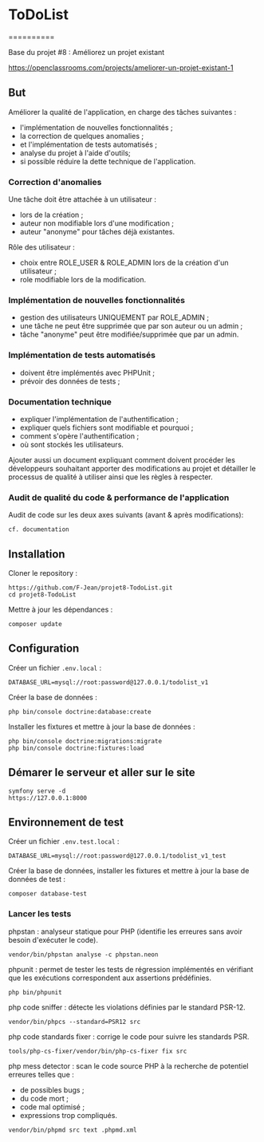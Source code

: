 # ToDoList

==========

Base du projet #8 : Améliorez un projet existant

https://openclassrooms.com/projects/ameliorer-un-projet-existant-1

## But

Améliorer la qualité de l'application, en charge des tâches suivantes :

-   l'implémentation de nouvelles fonctionnalités ;
-   la correction de quelques anomalies ;
-   et l'implémentation de tests automatisés ;
-   analyse du projet à l'aide d'outils;
-   si possible réduire la dette technique de l'application.

### Correction d'anomalies

Une tâche doit être attachée à un utilisateur :

-   lors de la création ;
-   auteur non modifiable lors d'une modification ;
-   auteur "anonyme" pour tâches déjà existantes.

Rôle des utilisateur :

-   choix entre ROLE_USER & ROLE_ADMIN lors de la création d'un utilisateur ;
-   role modifiable lors de la modification.

### Implémentation de nouvelles fonctionnalités

-   gestion des utilisateurs UNIQUEMENT par ROLE_ADMIN ;
-   une tâche ne peut être supprimée que par son auteur ou un admin ;
-   tâche "anonyme" peut être modifiée/supprimée que par un admin.

### Implémentation de tests automatisés

-   doivent être implémentés avec PHPUnit ;
-   prévoir des données de tests ;

### Documentation technique

-   expliquer l'implémentation de l'authentification ;
-   expliquer quels fichiers sont modifiable et pourquoi ;
-   comment s'opère l'authentification ;
-   où sont stockés les utilisateurs.

Ajouter aussi un document expliquant comment doivent procéder les développeurs
souhaitant apporter des modifications au projet et détailler le processus de
qualité à utiliser ainsi que les règles à respecter.

### Audit de qualité du code & performance de l'application

Audit de code sur les deux axes suivants (avant & après modifications):

```
cf. documentation
```

## Installation

Cloner le repository :

```
https://github.com/F-Jean/projet8-TodoList.git
cd projet8-TodoList
```

Mettre à jour les dépendances :

```
composer update
```

## Configuration

Créer un fichier `.env.local` :

```
DATABASE_URL=mysql://root:password@127.0.0.1/todolist_v1
```

Créer la base de données :

```
php bin/console doctrine:database:create
```

Installer les fixtures et mettre à jour la base de données :

```
php bin/console doctrine:migrations:migrate
php bin/console doctrine:fixtures:load
```

## Démarer le serveur et aller sur le site

```
symfony serve -d
https://127.0.0.1:8000
```

## Environnement de test

Créer un fichier `.env.test.local` :

```
DATABASE_URL=mysql://root:password@127.0.0.1/todolist_v1_test
```

Créer la base de données, installer les fixtures et mettre à jour la base de
données de test :

```
composer database-test
```

### Lancer les tests

phpstan : analyseur statique pour PHP (identifie les erreures sans avoir
besoin d'exécuter le code).

```
vendor/bin/phpstan analyse -c phpstan.neon
```

phpunit : permet de tester les tests de régression implémentés en vérifiant que
les exécutions correspondent aux assertions prédéfinies.

```
php bin/phpunit
```

php code sniffer : détecte les violations définies par le standard PSR-12.

```
vendor/bin/phpcs --standard=PSR12 src
```

php code standards fixer : corrige le code pour suivre les standards PSR.

```
tools/php-cs-fixer/vendor/bin/php-cs-fixer fix src
```

php mess detector : scan le code source PHP à la recherche de potentiel erreures
telles que :

-   de possibles bugs ;
-   du code mort ;
-   code mal optimisé ;
-   expressions trop compliqués.

```
vendor/bin/phpmd src text .phpmd.xml
```

